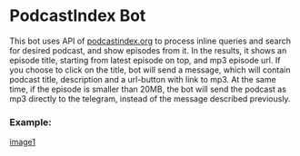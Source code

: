# PodcastIndex Bot
This bot uses API of [podcastindex.org](podcastindex.org) to process inline queries and search for desired podcast, and show episodes from it. In the results, it shows an episode title, starting from latest episode on top, and mp3 episode url. If you choose to click on the title, bot will send a message, which will contain podcast title, description and a url-button with link to mp3. At the same time, if the episode is smaller than 20MB, the bot will send the podcast as mp3 directly to the telegram, instead of the message described previously.

### Example:
[image1](./static/example1.png)
